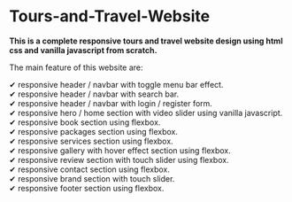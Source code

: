 # Tours-and-Travel-Website
**This is a complete responsive tours and travel website design using html css and vanilla javascript from scratch.**

The main feature of this website are:

✔ responsive header / navbar with toggle menu bar effect.\
✔ responsive header / navbar with search bar.\
✔ responsive header / navbar with login / register form.\
✔ responsive hero / home section with video slider using vanilla javascript.\
✔ responsive book section using flexbox.\
✔ responsive packages section using flexbox.\
✔ responsive services section using flexbox.\
✔ responsive gallery with hover effect section using flexbox.\
✔ responsive review section with touch slider using flexbox.\
✔ responsive contact section using flexbox.\
✔ responsive brand section with touch slider.\
✔ responsive footer section using flexbox.
